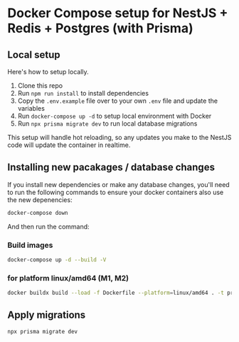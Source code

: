 # Docker Compose setup for NestJS + Redis + Postgres (with Prisma)
## Local setup

Here's how to setup locally.

1. Clone this repo
2. Run `npm run install` to install dependencies
3. Copy the `.env.example` file over to your own `.env` file and update the variables
4. Run `docker-compose up -d` to setup local environment with Docker
5. Run `npx prisma migrate dev` to run local database migrations

This setup will handle hot reloading, so any updates you make to the NestJS code will update the container in realtime. 

## Installing new pacakages / database changes

If you install new dependencies or make any database changes, you'll need to run the following commands to ensure your docker containers also use the new depenencies: 

```bash
docker-compose down
```

And then run the command:
### Build images
```bash
docker-compose up -d --build -V
```
### for platform linux/amd64 (M1, M2)
```bash
docker buildx build --load -f Dockerfile --platform=linux/amd64 . -t prisma-linux-node-alpine-3.17-x64
```
## Apply migrations
```bash
npx prisma migrate dev
```